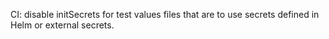 CI: disable initSecrets for test values files that are to use secrets defined in Helm or external secrets.
